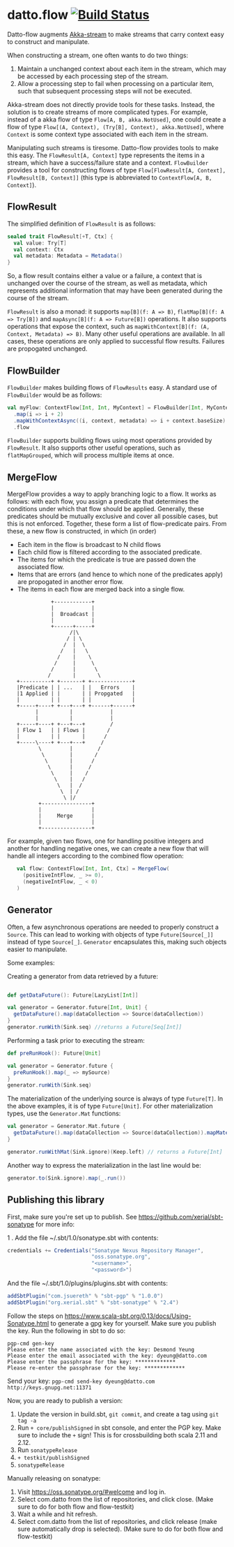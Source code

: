 # datto.flow [![Build Status](https://travis-ci.org/backupify/datto-flow.svg?branch=master)](https://travis-ci.org/backupify/datto-flow)

Datto-flow augments [Akka-stream](http://doc.akka.io/docs/akka/current/scala/stream/index.html) to make streams that carry context easy to construct and manipulate.

When constructing a stream, one often wants to do two things:
1. Maintain a unchanged context about each item in the stream, which may be accessed by each processing step of the stream.
2. Allow a processing step to fail when processing on a particular item, such that subsequent processing steps will not be executed.

Akka-stream does not directly provide tools for these tasks. Instead, the solution is to create streams of more complicated types. For example, instead of a akka flow of type `Flow[A, B, akka.NotUsed]`, one could create a flow of type `Flow[(A, Context), (Try[B], Context), akka.NotUsed]`, where `Context` is some context type associated with each item in the stream.

Manipulating such streams is tiresome. Datto-flow provides tools to make this easy. The `FlowResult[A, Context]` type represents the items in a stream, which have a success/failure state and a context. `FlowBuilder` provides a tool for constructing flows of type `Flow[FlowResult[A, Context], FlowResult[B, Context]]` (this type is abbreviated to `ContextFlow[A, B, Context]`).

## FlowResult

The simplified definition of `FlowResult` is as follows:

```scala
sealed trait FlowResult[+T, Ctx] {
  val value: Try[T]
  val context: Ctx
  val metadata: Metadata = Metadata() 
}
```

So, a flow result contains either a value or a failure, a context that is unchanged over the course of the stream, as well as metadata, which represents additional information that may have been generated during the course of the stream.

`FlowResult` is also a monad: it supports `map[B](f: A => B)`, `flatMap[B](f: A => Try[B])` and `mapAsync[B](f: A => Future[B])` operations. It also supports operations that expose the context, such as `mapWithContext[B](f: (A, Context, Metadata) => B)`. Many other useful operations are available. In all cases, these operations are only applied to successful flow results. Failures are propogated unchanged.

## FlowBuilder

`FlowBuilder` makes building flows of `FlowResults` easy. A standard use of `FlowBuilder` would be as follows:

```scala
val myFlow: ContextFlow[Int, Int, MyContext] = FlowBuilder[Int, MyContext]()
  .map(i => i + 2)
  .mapWithContextAsync((i, context, metadata) => i + context.baseSize)
  .flow
```

`FlowBuilder` supports building flows using most operations provided by `FlowResult`. It also supports other useful operations, such as `flatMapGrouped`, which will process multiple items at once.

## MergeFlow

 MergeFlow provides a way to apply branching logic to a flow.
 It works as follows: with each flow, you assign a predicate that determines the conditions under which that flow
 should be applied. Generally, these predicates should be mutually exclusive and cover all possible cases, but this
 is not enforced. Together, these form a list of flow-predicate pairs.
 From these, a new flow is constructed, in which (in order)
 - Each item in the flow is broadcast to N child flows
 - Each child flow is filtered according to the associated predicate.
 - The items for which the predicate is true are passed down the associated flow.
 - Items that are errors (and hence to which none of the predicates apply) are propogated in another error flow.
 - The items in each flow are merged back into a single flow.

```
              +------------+
              |            |
              |  Broadcast |
              |            |
              +------+-----+
                    /|\
                   / | \
                  /  |  \
                 /   |   \
                /    |    \
               /     |     \
              /      |      \
             /       |       \
   +----------+ +-------+ +-------------+
   |Predicate | | ...   | |   Errors    |
   |1 Applied | |       | | Propgated   |
   |          | |       | |             |
   +-----+----+ +---+---+ +------+------+
         |          |            |
         |          |            |
   +-----+----+ +---+---+        /
   | Flow 1   | | Flows |       /
   |          | |       |      /
   +-----\----+ +---+---+     /
          \         |        /
           \        |       /
            \       |      /
             \      |     /
              \     |    /
               \    |   /
                \   |  /
                 \  | /
                  \ |/
          +----------------+
          |                |
          |     Merge      |
          |                |
          +----------------+

```
For example, given two flows, one for handling positive integers and another for handling negative ones,
we can create a new flow that will handle all integers according to the combined flow operation:
```scala
   val flow: ContextFlow[Int, Int, Ctx] = MergeFlow(
     (positiveIntFlow, _ >= 0),
     (negativeIntFlow, _ < 0)
   )
```

## Generator

Often, a few asynchronous operations are needed to properly construct a `Source`. This can lead to working with objects of type `Future[Source[_]]` instead of type `Source[_]`. `Generator` encapsulates this, making such objects easier to manipulate.

Some examples:

Creating a generator from data retrieved by a future:
```scala

def getDataFuture(): Future[LazyList[Int]]

val generator = Generator.future[Int, Unit] {
  getDataFuture().map(dataCollection => Source(dataCollection))
}
generator.runWith(Sink.seq) //returns a Future[Seq[Int]]

```

Performing a task prior to executing the stream:
```scala
def preRunHook(): Future[Unit]

val generator = Generator.future {
  preRunHook().map(_ => mySource)
}
generator.runWith(Sink.seq)
```

The materialization of the underlying source is always of type `Future[T]`. In the above examples, it is of type
`Future[Unit]`. For other materialization types, use the `Generator.Mat` functions:

```scala
val generator = Generator.Mat.future {
  getDataFuture().map(dataCollection => Source(dataCollection)).mapMaterializedValue(_ => 1)
}

generator.runWithMat(Sink.ignore)(Keep.left) // returns a Future[Int]
```

Another way to express the materialization in the last line would be:

```scala
generator.to(Sink.ignore).map(_.run())
```

## Publishing this library

First, make sure you're set up to publish. See https://github.com/xerial/sbt-sonatype for more info:

1 . Add the file ~/.sbt/1.0/sonatype.sbt with contents:

``` scala
credentials += Credentials("Sonatype Nexus Repository Manager",
                           "oss.sonatype.org",
                           "<username>",
                           "<password>")

```


And the file ~/.sbt/1.0/plugins/plugins.sbt with contents:


``` scala
addSbtPlugin("com.jsuereth" % "sbt-pgp" % "1.0.0")
addSbtPlugin("org.xerial.sbt" % "sbt-sonatype" % "2.4")
```

Follow the steps on https://www.scala-sbt.org/0.13/docs/Using-Sonatype.html to generate a gpg key for yourself. Make sure you publish the key. Run the following in sbt to do so:

```
pgp-cmd gen-key
Please enter the name associated with the key: Desmond Yeung
Please enter the email associated with the key: dyeung@datto.com
Please enter the passphrase for the key: *************
Please re-enter the passphrase for the key: *************

```

Send your key: `pgp-cmd send-key dyeung@datto.com http://keys.gnupg.net:11371`

Now, you are ready to publish a version:

1. Update the version in build.sbt, `git commit`, and create a tag using `git tag -a`
1. Run `+ core/publishSigned` in sbt console, and enter the PGP key. Make sure to include the `+` sign! This is for crossbuilding both scala 2.11 and 2.12.
1. Run `sonatypeRelease`
1. `+ testkit/publishSigned`
1. `sonatypeRelease`

Manually releasing on sonatype:

1. Visit https://oss.sonatype.org/#welcome and log in.
1. Select com.datto from the list of repositories, and click close. (Make sure to do for both flow and flow-testkit)
1. Wait a while and hit refresh.
1. Select com.datto from the list of repositories, and click release (make sure automatically drop is selected). (Make sure to do for both flow and flow-testkit)
